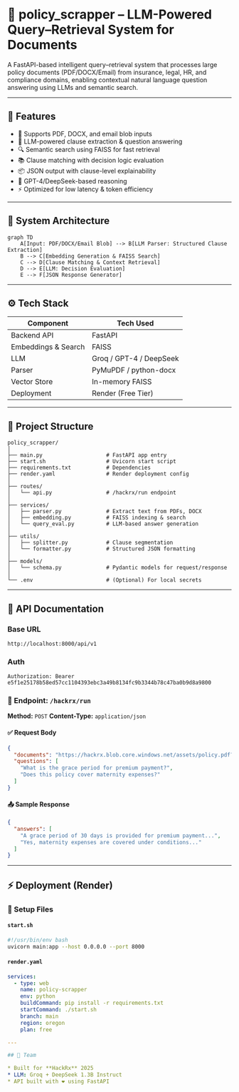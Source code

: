 
# 🧠 policy_scrapper – LLM-Powered Query–Retrieval System for Documents

A FastAPI-based intelligent query–retrieval system that processes large policy documents (PDF/DOCX/Email) from insurance, legal, HR, and compliance domains, enabling contextual natural language question answering using LLMs and semantic search.

---

## 🚀 Features

- 📄 Supports PDF, DOCX, and email blob inputs
- 🤖 LLM-powered clause extraction & question answering
- 🔍 Semantic search using FAISS for fast retrieval
- 📚 Clause matching with decision logic evaluation
- 📦 JSON output with clause-level explainability
- 🧠 GPT-4/DeepSeek-based reasoning
- ⚡ Optimized for low latency & token efficiency

---

## 🧱 System Architecture

```mermaid
graph TD
    A[Input: PDF/DOCX/Email Blob] --> B[LLM Parser: Structured Clause Extraction]
    B --> C[Embedding Generation & FAISS Search]
    C --> D[Clause Matching & Context Retrieval]
    D --> E[LLM: Decision Evaluation]
    E --> F[JSON Response Generator]
````

---

## ⚙️ Tech Stack

| Component           | Tech Used               |
| ------------------- | ----------------------- |
| Backend API         | FastAPI                 |
| Embeddings & Search | FAISS                   |
| LLM                 | Groq / GPT-4 / DeepSeek |
| Parser              | PyMuPDF / python-docx   |
| Vector Store        | In-memory FAISS         |
| Deployment          | Render (Free Tier)      |

---

## 📁 Project Structure

```
policy_scrapper/
│
├── main.py                    # FastAPI app entry
├── start.sh                   # Uvicorn start script
├── requirements.txt           # Dependencies
├── render.yaml                # Render deployment config
│
├── routes/
│   └── api.py                 # /hackrx/run endpoint
│
├── services/
│   ├── parser.py              # Extract text from PDFs, DOCX
│   ├── embedding.py           # FAISS indexing & search
│   └── query_eval.py          # LLM-based answer generation
│
├── utils/
│   ├── splitter.py            # Clause segmentation
│   └── formatter.py           # Structured JSON formatting
│
├── models/
│   └── schema.py              # Pydantic models for request/response
│
└── .env                       # (Optional) For local secrets
```

---

## 🧪 API Documentation

### Base URL

```
http://localhost:8000/api/v1
```

### Auth

```
Authorization: Bearer e5f1e25178b58ed57cc1104393ebc3a49b8134fc9b3344b78c47ba0b9d8a9800
```

### 🔄 Endpoint: `/hackrx/run`

**Method:** `POST`
**Content-Type:** `application/json`

#### ✅ Request Body

```json
{
  "documents": "https://hackrx.blob.core.windows.net/assets/policy.pdf?sv=...",
  "questions": [
    "What is the grace period for premium payment?",
    "Does this policy cover maternity expenses?"
  ]
}
```

#### 📤 Sample Response

```json
{
  "answers": [
    "A grace period of 30 days is provided for premium payment...",
    "Yes, maternity expenses are covered under conditions..."
  ]
}
```

---

## ⚡ Deployment (Render)

### 🔧 Setup Files

#### `start.sh`

```bash
#!/usr/bin/env bash
uvicorn main:app --host 0.0.0.0 --port 8000
```

#### `render.yaml`

```yaml
services:
  - type: web
    name: policy-scrapper
    env: python
    buildCommand: pip install -r requirements.txt
    startCommand: ./start.sh
    branch: main
    region: oregon
    plan: free

---

## 👥 Team

* Built for **HackRx** 2025
* LLM: Groq + DeepSeek 1.3B Instruct
* API built with ❤️ using FastAPI

